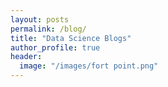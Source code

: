 ```yaml
---
layout: posts
permalink: /blog/
title: "Data Science Blogs"
author_profile: true
header:
  image: "/images/fort point.png"
---
```

